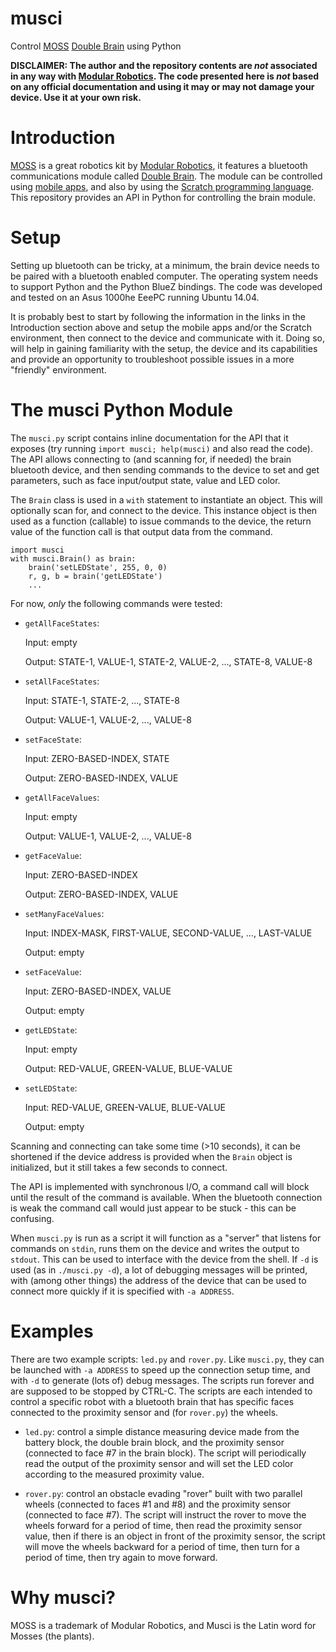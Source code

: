 musci
=====

Control [MOSS](http://www.modrobotics.com/moss/) [Double
Brain](http://www.modrobotics.com/moss/modules/double-brain/) using Python

**DISCLAIMER: The author and the repository contents are _not_ associated in
any way with [Modular Robotics](http://www.modrobotics.com/). The code
presented here is _not_ based on any official documentation and using it may
or may not damage your device. Use it at your own risk.**


Introduction
============

[MOSS](http://www.modrobotics.com/moss/) is a great robotics kit by [Modular
Robotics](http://www.modrobotics.com/), it features a bluetooth communications
module called [Double
Brain](http://www.modrobotics.com/moss/modules/double-brain/). The module can
be controlled using [mobile
apps](https://www.modrobotics.com/moss/moss-brain-instructions/), and also by
using the [Scratch programming
language](http://www.modrobotics.com/moss/apps/moss-scratch/). This
repository provides an API in Python for controlling the brain module.


Setup
=====

Setting up bluetooth can be tricky, at a minimum, the brain device needs to be
paired with a bluetooth enabled computer. The operating system needs to
support Python and the Python BlueZ bindings. The code was developed and
tested on an Asus 1000he EeePC running Ubuntu 14.04.

It is probably best to start by following the information in the links in the
Introduction section above and setup the mobile apps and/or the Scratch
environment, then connect to the device and communicate with it. Doing so,
will help in gaining familiarity with the setup, the device and its
capabilities and provide an opportunity to troubleshoot possible issues in a
more "friendly" environment.


The musci Python Module
=======================

The `musci.py` script contains inline documentation for the API that it
exposes (try running `import musci; help(musci)` and also read the code).
The API allows connecting to (and scanning for, if needed) the brain
bluetooth device, and then sending commands to the device to set and get
parameters, such as face input/output state, value and LED color.

The `Brain` class is used in a `with` statement to instantiate an object.
This will optionally scan for, and connect to the device. This instance
object is then used as a function (callable) to issue commands to the
device, the return value of the function call is that output data from the
command.

    import musci
    with musci.Brain() as brain:
        brain('setLEDState', 255, 0, 0)
        r, g, b = brain('getLEDState')
        ...

For now, _only_ the following commands were tested:

- `getAllFaceStates`:

  Input: empty

  Output: STATE-1, VALUE-1, STATE-2, VALUE-2, ..., STATE-8, VALUE-8


- `setAllFaceStates`:

  Input: STATE-1, STATE-2, ..., STATE-8

  Output: VALUE-1, VALUE-2, ..., VALUE-8


- `setFaceState`:
  
  Input: ZERO-BASED-INDEX, STATE
  
  Output: ZERO-BASED-INDEX, VALUE


- `getAllFaceValues`:

  Input: empty

  Output: VALUE-1, VALUE-2, ..., VALUE-8


- `getFaceValue`:

  Input: ZERO-BASED-INDEX

  Output: ZERO-BASED-INDEX, VALUE


- `setManyFaceValues`:

  Input: INDEX-MASK, FIRST-VALUE, SECOND-VALUE, ..., LAST-VALUE

  Output: empty


- `setFaceValue`:

  Input: ZERO-BASED-INDEX, VALUE

  Output: empty


- `getLEDState`:

  Input: empty

  Output: RED-VALUE, GREEN-VALUE, BLUE-VALUE


- `setLEDState`:

  Input: RED-VALUE, GREEN-VALUE, BLUE-VALUE

  Output: empty


Scanning and connecting can take some time (>10 seconds), it can be
shortened if the device address is provided when the `Brain` object is
initialized, but it still takes a few seconds to connect.

The API is implemented with synchronous I/O, a command call will block until
the result of the command is available. When the bluetooth connection is weak
the command call would just appear to be stuck - this can be confusing.

When `musci.py` is run as a script it will function as a "server" that
listens for commands on `stdin`, runs them on the device and writes the
output to `stdout`. This can be used to interface with the device from the
shell. If `-d` is used (as in `./musci.py -d`), a lot of debugging messages
will be printed, with (among other things) the address of the device that can
be used to connect more quickly if it is specified with `-a ADDRESS`.


Examples
========

There are two example scripts: `led.py` and `rover.py`. Like `musci.py`,
they can be launched with `-a ADDRESS` to speed up the connection setup
time, and with `-d` to generate (lots of) debug messages. The scripts run
forever and are supposed to be stopped by CTRL-C. The scripts are each
intended to control a specific robot with a bluetooth brain that has
specific faces connected to the proximity sensor and (for `rover.py`) the
wheels.

- `led.py`: control a simple distance measuring device made from the
  battery block, the double brain block, and the proximity sensor
  (connected to face #7 in the brain block). The script will periodically
  read the output of the proximity sensor and will set the LED color
  according to the measured proximity value.

- `rover.py`: control an obstacle evading "rover" built with two parallel
  wheels (connected to faces #1 and #8) and the proximity sensor (connected
  to face #7). The script will instruct the rover to move the wheels forward
  for a period of time, then read the proximity sensor value, then if there
  is an object in front of the proximity sensor, the script will move the
  wheels backward for a period of time, then turn for a period of time, then
  try again to move forward.


Why musci?
==========

MOSS is a trademark of Modular Robotics, and Musci is the Latin word for
Mosses (the plants).
